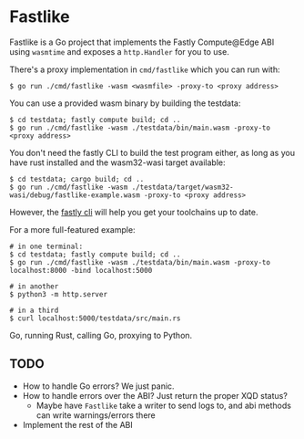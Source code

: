 # Fastlike

Fastlike is a Go project that implements the Fastly Compute@Edge ABI using `wasmtime` and exposes
a `http.Handler` for you to use.

There's a proxy implementation in `cmd/fastlike` which you can run with:

```
$ go run ./cmd/fastlike -wasm <wasmfile> -proxy-to <proxy address>
```

You can use a provided wasm binary by building the testdata:

```
$ cd testdata; fastly compute build; cd ..
$ go run ./cmd/fastlike -wasm ./testdata/bin/main.wasm -proxy-to <proxy address>
```

You don't need the fastly CLI to build the test program either, as long as you have rust installed
and the wasm32-wasi target available:

```
$ cd testdata; cargo build; cd ..
$ go run ./cmd/fastlike -wasm ./testdata/target/wasm32-wasi/debug/fastlike-example.wasm -proxy-to <proxy address>
```

However, the [fastly cli](https://github.com/fastly/cli) will help you get your toolchains up to
date.

For a more full-featured example:

```
# in one terminal:
$ cd testdata; fastly compute build; cd ..
$ go run ./cmd/fastlike -wasm ./testdata/bin/main.wasm -proxy-to localhost:8000 -bind localhost:5000

# in another
$ python3 -m http.server

# in a third
$ curl localhost:5000/testdata/src/main.rs
```

Go, running Rust, calling Go, proxying to Python.

## TODO

- How to handle Go errors? We just panic.
- How to handle errors over the ABI? Just return the proper XQD status?
    - Maybe have `Fastlike` take a writer to send logs to, and abi methods can write
      warnings/errors there
- Implement the rest of the ABI
